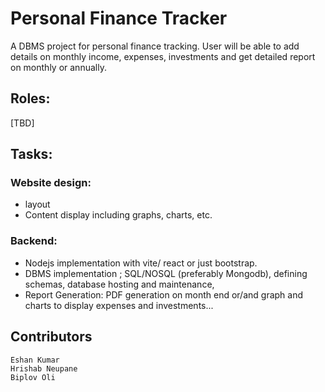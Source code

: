 # Personal Finance Tracker

A DBMS project for personal finance tracking. User will be able to add details on monthly income, expenses, investments and get detailed report on monthly or annually.

## Roles:
[TBD]


## Tasks:
### Website design:
- layout
- Content display including graphs, charts, etc.
### Backend:
- Nodejs implementation with vite/ react or just bootstrap.
- DBMS implementation ; SQL/NOSQL (preferably Mongodb), defining schemas, database hosting and maintenance, 
- Report Generation: PDF generation on month end or/and graph and charts to display expenses and investments...



## Contributors
```
Eshan Kumar
Hrishab Neupane
Biplov Oli
```
